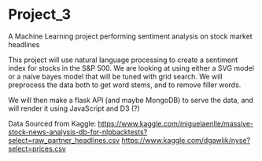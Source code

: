 # Project_3
A Machine Learning project performing sentiment analysis on stock market headlines

This project will use natural language processing to create a sentiment index for stocks in the S&P 500. We are looking at using either a SVG model or a naive bayes model that will be tuned with grid search. We will preprocess the data both to get word stems, and to remove filler words. 

We will then make a flask API (and maybe MongoDB) to serve the data, and will render it using JavaScript and D3  (?)


Data Sourced from Kaggle:
https://www.kaggle.com/miguelaenlle/massive-stock-news-analysis-db-for-nlpbacktests?select=raw_partner_headlines.csv
https://www.kaggle.com/dgawlik/nyse?select=prices.csv
